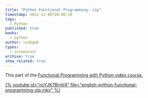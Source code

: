 ```yaml
---
title: "Python Functional Programming: zip"
timestamp: 2022-12-06T20:00:10
tags:
  - Python
published: true
books:
  - python
author: szabgab
types:
  - screencast
archive: true
show_related: true
---
```



This part of the <a href="https://courses.code-maven.com/p/functional-programming-in-python">Functional Programming with Python</b> video course.


{% youtube id="ncYJK7BrnV4" file="english-python-functional-programming-zip.mkv" %}
